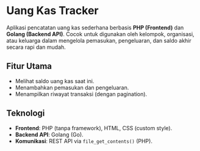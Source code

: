 
# Uang Kas Tracker

Aplikasi pencatatan uang kas sederhana berbasis **PHP (Frontend)** dan **Golang (Backend API)**. Cocok untuk digunakan oleh kelompok, organisasi, atau keluarga dalam mengelola pemasukan, pengeluaran, dan saldo akhir secara rapi dan mudah.

## Fitur Utama

- Melihat saldo uang kas saat ini.
- Menambahkan pemasukan dan pengeluaran.
- Menampilkan riwayat transaksi (dengan pagination).

## Teknologi

- **Frontend**: PHP (tanpa framework), HTML, CSS (custom style).
- **Backend API**: Golang (Go).
- **Komunikasi**: REST API via `file_get_contents()` (PHP).

